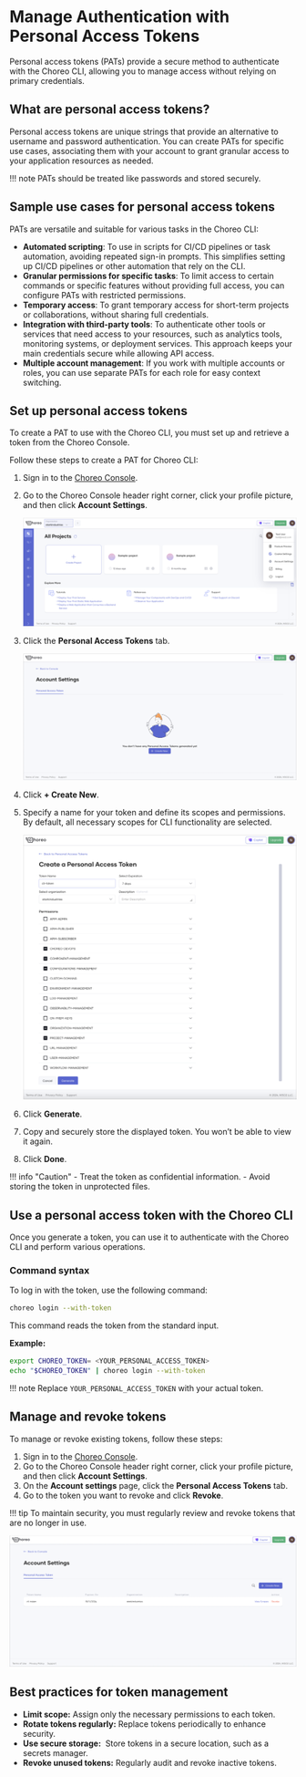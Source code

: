 # Manage Authentication with Personal Access Tokens

Personal access tokens (PATs) provide a secure method to authenticate with the Choreo CLI, allowing you to manage access without relying on primary credentials.

## What are personal access tokens?

Personal access tokens are unique strings that provide an alternative to username and password authentication. You can create PATs for specific use cases, associating them with your account to grant granular access to your application resources as needed.

!!! note 
      PATs should be treated like passwords and stored securely.

## Sample use cases for personal access tokens

PATs are versatile and suitable for various tasks in the Choreo CLI:

- **Automated scripting**: To use in scripts for CI/CD pipelines or task automation, avoiding repeated sign-in prompts. This simplifies setting up CI/CD pipelines or other automation that rely on the CLI.
- **Granular permissions for specific tasks**: To limit access to certain commands or specific features without providing full access, you can configure PATs with restricted permissions.
- **Temporary access**: To grant temporary access for short-term projects or collaborations, without sharing full credentials.
- **Integration with third-party tools**: To authenticate other tools or services that need access to
your resources, such as analytics tools, monitoring systems, or deployment services. This approach keeps your main
credentials secure while allowing API access.
- **Multiple account management**: If you work with multiple accounts or roles, you can
use separate PATs for each role for easy context switching.

## Set up personal access tokens

To create a PAT to use with the Choreo CLI, you must set up and retrieve a token from the Choreo Console.

Follow these steps to create a PAT for Choreo CLI:

1. Sign in to the [Choreo Console](https://console.choreo.dev/).
2. Go to the Choreo Console header right corner, click your profile picture, and then click **Account Settings**.

    ![Profile](../assets/img/choreo-cli/personal-access-tokens/profile.png)

3. Click the **Personal Access Tokens** tab.

    ![Account settings](../assets/img/choreo-cli/personal-access-tokens/account-settings.png)

4. Click **+ Create New**.
5. Specify a name for your token and define its scopes and permissions. By default, all necessary scopes for CLI functionality are selected.

    ![Create a PAT](../assets/img/choreo-cli/personal-access-tokens/create-a-pat.png)

6. Click **Generate**.
7. Copy and securely store the displayed token. You won’t be able to view it again.
8. Click **Done**.

!!! info "Caution" 
     - Treat the token as confidential information. 
     - Avoid storing the token in unprotected files.

## Use a personal access token with the Choreo CLI

Once you generate a token, you can use it to authenticate with the Choreo CLI and perform various operations. 

### Command syntax

To log in with the token, use the following command:

```bash
choreo login --with-token
```

This command reads the token from the standard input.

**Example:**

```bash
export CHOREO_TOKEN= <YOUR_PERSONAL_ACCESS_TOKEN>
echo "$CHOREO_TOKEN" | choreo login --with-token
```

!!! note 
     Replace `YOUR_PERSONAL_ACCESS_TOKEN` with your actual token.

## Manage and revoke tokens

To manage or revoke existing tokens, follow these steps:

1. Sign in to the [Choreo Console](https://console.choreo.dev/).
2. Go to the Choreo Console header right corner, click your profile picture, and then click **Account Settings**.
3. On the **Account settings** page, click the **Personal Access Tokens** tab.
4. Go to the token you want to revoke and click **Revoke**.

!!! tip 
     To maintain security, you must regularly review and revoke tokens that are no longer in use.

![PAT listing](../assets/img/choreo-cli/personal-access-tokens/pat-listing.png)

## Best practices for token management

- **Limit scope:** Assign only the necessary permissions to each token.
- **Rotate tokens regularly:** Replace tokens periodically to enhance security.
- **Use secure storage:**  Store tokens in a secure location, such as a secrets manager.
- **Revoke unused tokens:** Regularly audit and revoke inactive tokens.
